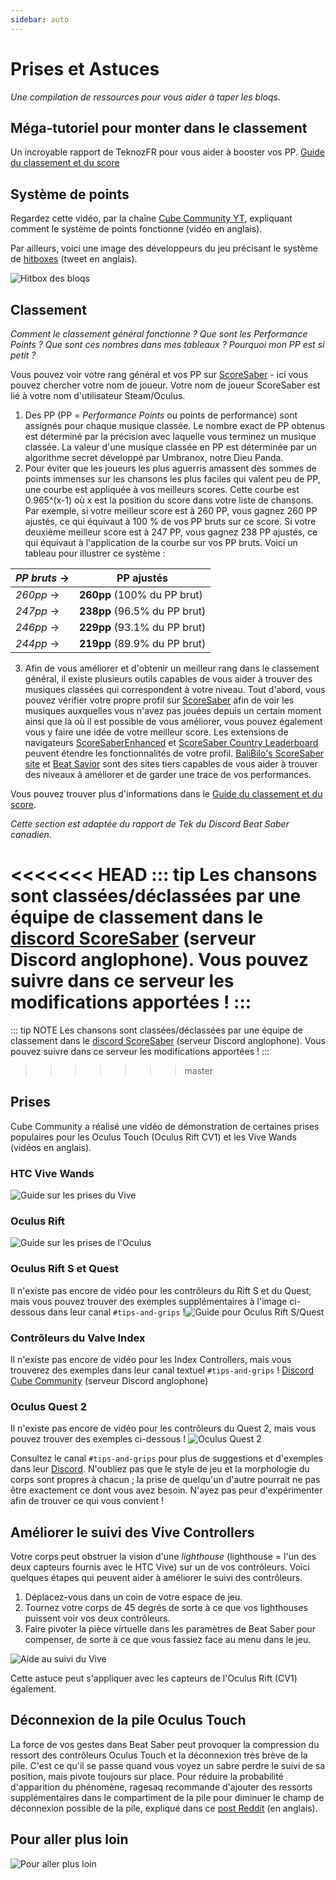 ```yaml
---
sidebar: auto
---
```


# Prises et Astuces
_Une compilation de ressources pour vous aider à taper les bloqs._

## Méga-tutoriel pour monter dans le classement
Un incroyable rapport de TeknozFR pour vous aider à booster vos PP. [Guide du classement et du score](./ranking-guide)

## Système de points
Regardez cette vidéo, par la chaîne [Cube Community YT](https://www.youtube.com/channel/UCdG9zS8jVcQIKl7plwWXUkg), expliquant comment le système de points fonctionne (vidéo en anglais).

<YouTube url='https://www.youtube.com/watch?v=rVbXCGddspA' />

Par ailleurs, voici une image des développeurs du jeu précisant le système de [hitboxes](https://twitter.com/Split82/status/979365834324889600) (tweet en anglais).

![Hitbox des bloqs](~@images/mapping/hitbox-from-split.jpg)

## Classement
*Comment le classement général fonctionne ? Que sont les Performance Points ? Que sont ces nombres dans mes tableaux ? Pourquoi mon PP est si petit ?*

Vous pouvez voir votre rang général et vos PP sur [ScoreSaber](https://scoresaber.com/global) - ici vous pouvez chercher votre nom de joueur. Votre nom de joueur ScoreSaber est lié à votre nom d'utilisateur Steam/Oculus.

1. Des PP (PP = *Performance Points* ou points de performance) sont assignés pour chaque musique classée. Le nombre exact de PP obtenus est déterminé par la précision avec laquelle vous terminez un musique classée. La valeur d'une musique classée en PP est déterminée par un algorithme secret développé par Umbranox, notre Dieu Panda.
2. Pour éviter que les joueurs les plus aguerris amassent des sommes de points immenses sur les chansons les plus faciles qui valent peu de PP, une courbe est appliquée à vos meilleurs scores. Cette courbe est 0.965^(x-1) où x est la position du score dans votre liste de chansons. Par exemple, si votre meilleur score est à 260 PP, vous gagnez 260 PP ajustés, ce qui équivaut à 100 % de vos PP bruts sur ce score. Si votre deuxième meilleur score est à 247 PP, vous gagnez 238 PP ajustés, ce qui équivaut à l'application de la courbe sur vos PP bruts. Voici un tableau pour illustrer ce système :

| *PP bruts* -> | **PP ajustés**                |
| ------------- | ----------------------------- |
| *260pp* ->    | **260pp** (100% du PP brut)   |
| *247pp* ->    | **238pp** (96.5% du PP brut)  |
| *246pp* ->    | **229pp** (93.1% du PP brut)  |
| *244pp* ->    | **219pp**  (89.9% du PP brut) |

3. Afin de vous améliorer et d'obtenir un meilleur rang dans le classement général, il existe plusieurs outils capables de vous aider à trouver des musiques classées qui correspondent à votre niveau. Tout d'abord, vous pouvez vérifier votre propre profil sur [ScoreSaber](https://scoresaber.com/global) afin de voir les musiques auxquelles vous n'avez pas jouées depuis un certain moment ainsi que là où il est possible de vous améliorer, vous pouvez également vous y faire une idée de votre meilleur score. Les extensions de navigateurs [ScoreSaberEnhanced](https://github.com/Splamy/ScoreSaberEnhanced#readme) et [ScoreSaber Country Leaderboard](https://github.com/motzel/ScoreSaberCountryLeaderboard#readme) peuvent étendre les fonctionnalités de votre profil. [BaliBilo's ScoreSaber site](https://scoresaber.balibalo.xyz/peepee) et [Beat Savior](https://www.beatsavior.io/) sont des sites tiers capables de vous aider à trouver des niveaux à améliorer et de garder une trace de vos performances.

Vous pouvez trouver plus d'informations dans le [Guide du classement et du score](./ranking-guide.md).

*Cette section est adaptée du rapport de Tek du Discord Beat Saber canadien.*

<<<<<<< HEAD
::: tip Les chansons sont classées/déclassées par une équipe de classement dans le [discord ScoreSaber](https://discord.gg/WpuDMwU) (serveur Discord anglophone). Vous pouvez suivre dans ce serveur les modifications apportées ! :::
=======
::: tip NOTE
Les chansons sont classées/déclassées par une équipe de classement dans le [discord ScoreSaber](https://discord.gg/WpuDMwU) (serveur Discord anglophone). Vous pouvez suivre dans ce serveur les modifications apportées !
:::
>>>>>>> master

## Prises
Cube Community a réalisé une vidéo de démonstration de certaines prises populaires pour les Oculus Touch (Oculus Rift CV1) et les Vive Wands (vidéos en anglais).

### HTC Vive Wands
<YouTube url='https://www.youtube.com/watch?v=G7x_wb7RrgU' />

![Guide sur les prises du Vive](~@images/grips-and-tricks/vive-grips-guide.jpg)

### Oculus Rift
<YouTube url='https://www.youtube.com/watch?v=XFt90q69aEA' />

![Guide sur les prises de l'Oculus](~@images/grips-and-tricks/oculus-grips-guide.jpg)

### Oculus Rift S et Quest
Il n'existe pas encore de vidéo pour les contrôleurs du Rift S et du Quest, mais vous pouvez trouver des exemples supplémentaires à l'image ci-dessous dans leur canal `#tips-and-grips` !![Guide pour Oculus Rift S/Quest](~@images/grips-and-tricks/touch2-grips.jpg)

### Contrôleurs du Valve Index
Il n'existe pas encore de vidéo pour les Index Controllers, mais vous trouverez des exemples dans leur canal textuel `#tips-and-grips` ! [Discord Cube Community](https://discord.gg/dwe8mbC) (serveur Discord anglophone)

### Oculus Quest 2
Il n'existe pas encore de vidéo pour les contrôleurs du Quest 2, mais vous pouvez trouver des exemples ci-dessous ! ![Oculus Quest 2](~@images/grips-and-tricks/touch3-grips.jpg)

Consultez le canal `#tips-and-grips` pour plus de suggestions et d'exemples dans leur [Discord](https://discord.gg/dwe8mbC). N'oubliez pas que le style de jeu et la morphologie du corps sont propres à chacun ; la prise de quelqu'un d'autre pourrait ne pas être exactement ce dont vous avez besoin. N'ayez pas peur d'expérimenter afin de trouver ce qui vous convient !

## Améliorer le suivi des Vive Controllers
Votre corps peut obstruer la vision d'une *lighthouse* (lighthouse = l'un des deux capteurs fournis avec le HTC Vive) sur un de vos contrôleurs. Voici quelques étapes qui peuvent aider à améliorer le suivi des contrôleurs.

1. Déplacez-vous dans un coin de votre espace de jeu.
2. Tournez votre corps de 45 degrés de sorte à ce que vos lighthouses puissent voir vos deux contrôleurs.
3. Faire pivoter la pièce virtuelle dans les paramètres de Beat Saber pour compenser, de sorte à ce que vous fassiez face au menu dans le jeu.

![Aide au suivi du Vive](~@images/grips-and-tricks/vive-tracking-help.gif)

Cette astuce peut s'appliquer avec les capteurs de l'Oculus Rift (CV1) également.

## Déconnexion de la pile Oculus Touch
La force de vos gestes dans Beat Saber peut provoquer la compression du ressort des contrôleurs Oculus Touch et la déconnexion très brève de la pile. C'est ce qu'il se passe quand vous voyez un sabre perdre le suivi de sa position, mais pivote toujours sur place. Pour réduire la probabilité d'apparition du phénomène, ragesaq recommande d'ajouter des ressorts supplémentaires dans le compartiment de la pile pour diminuer le champ de déconnexion possible de la pile, expliqué dans ce [post Reddit](https://www.reddit.com/r/oculus/comments/a2h7o4/psa_adding_an_additional_spring_to_the_battery/?st=JR9Q7OEZ&sh=a7a3d091) (en anglais).

## Pour aller plus loin
![Pour aller plus loin](~@images/grips-and-tricks/allow-adequate-room-around-you-during-game-play-put-on-27689465.png)
